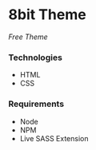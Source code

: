 # 8bit Theme
_Free Theme_

### Technologies
- HTML
- CSS

### Requirements
- Node
- NPM
- Live SASS Extension
